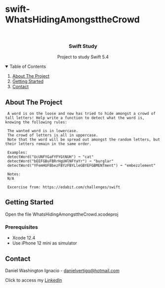 # swift-WhatsHidingAmongsttheCrowd

<!-- PROJECT LOGO -->
<br />
<p align="center">

  <h3 align="center">Swift Study</h3>
  <p align="center">
    Project to study Swift 5.4
  </p>
</p>



<!-- TABLE OF CONTENTS -->
<details open="open">
  <summary>Table of Contents</summary>
  <ol>
    <li>
      <a href="#about-the-project">About The Project</a>
    </li>
    <li>
      <a href="#getting-started">Getting Started</a>
    </li>
    <li><a href="#contact">Contact</a></li>
  </ol>
</details>



<!-- ABOUT THE PROJECT -->
## About The Project
 
  
     A word is on the loose and now has tried to hide amongst a crowd of tall letters! Help write a function to detect what the word is, knowing the following rules:
     
     The wanted word is in lowercase.
     The crowd of letters is all in uppercase.
     Note that the word will be spread out amongst the random letters, but their letters remain in the same order.
     
     Examples:
     detectWord("UcUNFYGaFYFYGtNUH") ➞ "cat"
     detectWord("bEEFGBuFBRrHgUHlNFYaYr") ➞ "burglar"
     detectWord("YFemHUFBbezFBYzFBYLleGBYEFGBMENTment") ➞ "embezzlement"
     
     Notes:
     N/A

     Excercise from: https://edabit.com/challenges/swift


<!-- GETTING STARTED -->
## Getting Started

Open the file WhatsHidingAmongsttheCrowd.xcodeproj 

### Prerequisites

* Xcode 12.4
* Use iPhone 12 mini as simulator 

<!-- CONTACT -->
## Contact

Daniel Washington Ignacio - danielvertigo@hotmail.com

Click to access my [LinkedIn](https://www.linkedin.com/in/daniel-washington-ignacio-ab439b164/)

